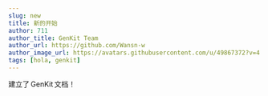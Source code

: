 ```yaml
---
slug: new
title: 新的开始
author: 711
author_title: GenKit Team
author_url: https://github.com/Wansn-w
author_image_url: https://avatars.githubusercontent.com/u/49867372?v=4
tags: [hola, genkit]
---
```


建立了 GenKit 文档！
